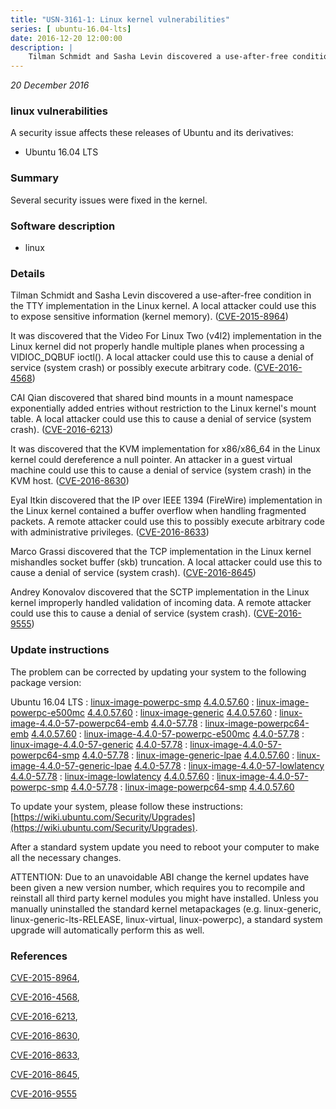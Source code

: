 ```yaml
---
title: "USN-3161-1: Linux kernel vulnerabilities"
series: [ ubuntu-16.04-lts]
date: 2016-12-20 12:00:00
description: |
    Tilman Schmidt and Sasha Levin discovered a use-after-free condition in the TTY implementation in the Linux kernel. A local attacker could use this to expose sensitive information (kernel memory). ([CVE-2015-8964](http://people.ubuntu.com/~ubuntu-security/cve/CVE-2015-8964))
--- 
```

 
 

*20 December 2016*

### linux vulnerabilities

A security issue affects these releases of Ubuntu and its derivatives:

* Ubuntu 16.04 LTS

### Summary

Several security issues were fixed in the kernel. 

### Software description

* linux 

### Details

Tilman Schmidt and Sasha Levin discovered a use-after-free condition in the TTY implementation in the Linux kernel. A local attacker could use this to expose sensitive information (kernel memory). ([CVE-2015-8964](http://people.ubuntu.com/~ubuntu-security/cve/CVE-2015-8964))

It was discovered that the Video For Linux Two (v4l2) implementation in the Linux kernel did not properly handle multiple planes when processing a VIDIOC_DQBUF ioctl(). A local attacker could use this to cause a denial of service (system crash) or possibly execute arbitrary code. ([CVE-2016-4568](http://people.ubuntu.com/~ubuntu-security/cve/CVE-2016-4568))

CAI Qian discovered that shared bind mounts in a mount namespace exponentially added entries without restriction to the Linux kernel&#39;s mount table. A local attacker could use this to cause a denial of service (system crash). ([CVE-2016-6213](http://people.ubuntu.com/~ubuntu-security/cve/CVE-2016-6213))

It was discovered that the KVM implementation for x86/x86_64 in the Linux kernel could dereference a null pointer. An attacker in a guest virtual machine could use this to cause a denial of service (system crash) in the KVM host. ([CVE-2016-8630](http://people.ubuntu.com/~ubuntu-security/cve/CVE-2016-8630))

Eyal Itkin discovered that the IP over IEEE 1394 (FireWire) implementation in the Linux kernel contained a buffer overflow when handling fragmented packets. A remote attacker could use this to possibly execute arbitrary code with administrative privileges. ([CVE-2016-8633](http://people.ubuntu.com/~ubuntu-security/cve/CVE-2016-8633))

Marco Grassi discovered that the TCP implementation in the Linux kernel mishandles socket buffer (skb) truncation. A local attacker could use this to cause a denial of service (system crash). ([CVE-2016-8645](http://people.ubuntu.com/~ubuntu-security/cve/CVE-2016-8645))

Andrey Konovalov discovered that the SCTP implementation in the Linux kernel improperly handled validation of incoming data. A remote attacker could use this to cause a denial of service (system crash). ([CVE-2016-9555](http://people.ubuntu.com/~ubuntu-security/cve/CVE-2016-9555)) 

### Update instructions

The problem can be corrected by updating your system to the following package version:

Ubuntu 16.04 LTS
 : [linux-image-powerpc-smp](https://launchpad.net/ubuntu/+source/linux) <span> [4.4.0.57.60](https://launchpad.net/ubuntu/+source/linux/4.4.0-57.78) </span> 
 : [linux-image-powerpc-e500mc](https://launchpad.net/ubuntu/+source/linux) <span> [4.4.0.57.60](https://launchpad.net/ubuntu/+source/linux/4.4.0-57.78) </span> 
 : [linux-image-generic](https://launchpad.net/ubuntu/+source/linux) <span> [4.4.0.57.60](https://launchpad.net/ubuntu/+source/linux/4.4.0-57.78) </span> 
 : [linux-image-4.4.0-57-powerpc64-emb](https://launchpad.net/ubuntu/+source/linux) <span> [4.4.0-57.78](https://launchpad.net/ubuntu/+source/linux/4.4.0-57.78) </span> 
 : [linux-image-powerpc64-emb](https://launchpad.net/ubuntu/+source/linux) <span> [4.4.0.57.60](https://launchpad.net/ubuntu/+source/linux/4.4.0-57.78) </span> 
 : [linux-image-4.4.0-57-powerpc-e500mc](https://launchpad.net/ubuntu/+source/linux) <span> [4.4.0-57.78](https://launchpad.net/ubuntu/+source/linux/4.4.0-57.78) </span> 
 : [linux-image-4.4.0-57-generic](https://launchpad.net/ubuntu/+source/linux) <span> [4.4.0-57.78](https://launchpad.net/ubuntu/+source/linux/4.4.0-57.78) </span> 
 : [linux-image-4.4.0-57-powerpc64-smp](https://launchpad.net/ubuntu/+source/linux) <span> [4.4.0-57.78](https://launchpad.net/ubuntu/+source/linux/4.4.0-57.78) </span> 
 : [linux-image-generic-lpae](https://launchpad.net/ubuntu/+source/linux) <span> [4.4.0.57.60](https://launchpad.net/ubuntu/+source/linux/4.4.0-57.78) </span> 
 : [linux-image-4.4.0-57-generic-lpae](https://launchpad.net/ubuntu/+source/linux) <span> [4.4.0-57.78](https://launchpad.net/ubuntu/+source/linux/4.4.0-57.78) </span> 
 : [linux-image-4.4.0-57-lowlatency](https://launchpad.net/ubuntu/+source/linux) <span> [4.4.0-57.78](https://launchpad.net/ubuntu/+source/linux/4.4.0-57.78) </span> 
 : [linux-image-lowlatency](https://launchpad.net/ubuntu/+source/linux) <span> [4.4.0.57.60](https://launchpad.net/ubuntu/+source/linux/4.4.0-57.78) </span> 
 : [linux-image-4.4.0-57-powerpc-smp](https://launchpad.net/ubuntu/+source/linux) <span> [4.4.0-57.78](https://launchpad.net/ubuntu/+source/linux/4.4.0-57.78) </span> 
 : [linux-image-powerpc64-smp](https://launchpad.net/ubuntu/+source/linux) <span> [4.4.0.57.60](https://launchpad.net/ubuntu/+source/linux/4.4.0-57.78) </span> 

To update your system, please follow these instructions: [https://wiki.ubuntu.com/Security/Upgrades](https://wiki.ubuntu.com/Security/Upgrades).

After a standard system update you need to reboot your computer to make all the necessary changes.

ATTENTION: Due to an unavoidable ABI change the kernel updates have been given a new version number, which requires you to recompile and reinstall all third party kernel modules you might have installed. Unless you manually uninstalled the standard kernel metapackages (e.g. linux-generic, linux-generic-lts-RELEASE, linux-virtual, linux-powerpc), a standard system upgrade will automatically perform this as well. 

### References

 
 [CVE-2015-8964](http://people.ubuntu.com/~ubuntu-security/cve/CVE-2015-8964), 

 [CVE-2016-4568](http://people.ubuntu.com/~ubuntu-security/cve/CVE-2016-4568), 

 [CVE-2016-6213](http://people.ubuntu.com/~ubuntu-security/cve/CVE-2016-6213), 

 [CVE-2016-8630](http://people.ubuntu.com/~ubuntu-security/cve/CVE-2016-8630), 

 [CVE-2016-8633](http://people.ubuntu.com/~ubuntu-security/cve/CVE-2016-8633), 

 [CVE-2016-8645](http://people.ubuntu.com/~ubuntu-security/cve/CVE-2016-8645), 

 [CVE-2016-9555](http://people.ubuntu.com/~ubuntu-security/cve/CVE-2016-9555)
 

